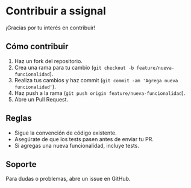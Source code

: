 # Contribuir a ssignal

¡Gracias por tu interés en contribuir!

## Cómo contribuir

1. Haz un fork del repositorio.
2. Crea una rama para tu cambio (`git checkout -b feature/nueva-funcionalidad`).
3. Realiza tus cambios y haz commit (`git commit -am 'Agrega nueva funcionalidad'`).
4. Haz push a la rama (`git push origin feature/nueva-funcionalidad`).
5. Abre un Pull Request.

## Reglas

- Sigue la convención de código existente.
- Asegúrate de que los tests pasen antes de enviar tu PR.
- Si agregas una nueva funcionalidad, incluye tests.

## Soporte

Para dudas o problemas, abre un issue en GitHub.